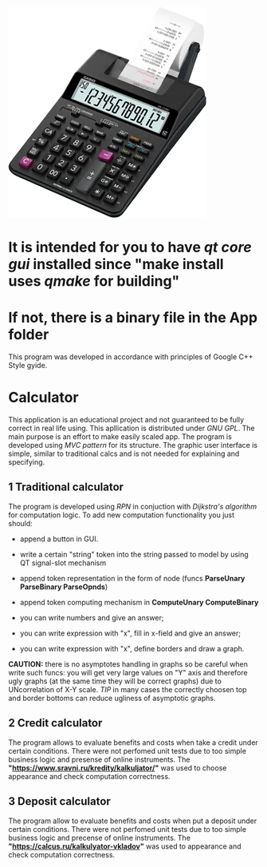 ![two](image.webp)
# It is intended for you to have *qt core gui* installed since "make install uses *qmake* for building"
# If not, there is a binary file in the App folder

This program was developed in accordance with principles of Google C++ Style gyide.
# Calculator
This application is an educational project and not guaranteed to be fully correct in real life using.
This apllication is distributed under *GNU GPL*.
The main purpose is an effort to make easily scaled app.
The program is developed using *MVC pattern* for its structure.
The graphic user interface is simple, similar to traditional calcs and is not needed for explaining and specifying.

## 1 Traditional calculator
The program is developed using *RPN* in conjuction with *Dijkstra's algorithm* for computation logic.
To add new computation functionality you just should:
- append a button in GUI.
- write a certain "string" token into the string passed to model by using QT signal-slot mechanism
- append token representation in the form of node (funcs **ParseUnary ParseBinary ParseOpnds**)
- append token computing mechanism in **ComputeUnary ComputeBinary**

- you can write numbers and give an answer;
- you can write expression with "x", fill in x-field and give an answer;
- you can write expression with "x", define borders and draw a graph.

**CAUTION:** there is no asymptotes handling in graphs so be careful when write such funcs:
    you will get very large values on "Y" axis and therefore ugly graphs (at the same time they will be correct graphs) due to UNcorrelation of X-Y scale.
*TIP* in many cases the correctly choosen top and border bottoms can reduce ugliness of asymptotic graphs.

## 2 Credit calculator
The program allows to evaluate benefits and costs when take a credit under certain conditions.
There were not perfomed unit tests due to too simple business logic and presense of online instruments.
The **"https://www.sravni.ru/kredity/kalkuljator/"** was used to choose appearance and check computation correctness.

## 3 Deposit calculator
The program allow to evaluate benefits and costs when put a deposit under certain conditions.
There were not perfomed unit tests due to too simple business logic and precense of online instruments.
The **"https://calcus.ru/kalkulyator-vkladov"** was used to appearance and check computation correctness.